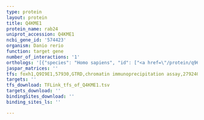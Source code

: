 ```yaml
---
type: protein
layout: protein
title: Q4KME1
protein_name: rab24
uniprot_accession: Q4KME1
ncbi_gene_id: '574423'
organism: Danio rerio
function: target gene
number_of_interactions: '1'
orthologs: '[{"species": "Homo sapiens", "id": ["<a href=\"/protein/q969q5\">Q969Q5</a>"]}, {"species": "Mus musculus", "id": ["<a href=\"/protein/p35290\">P35290</a>"]}, {"species": "Rattus norvegicus", "id": ["<a href=\"/protein/a0a096mkb0\">A0A096MKB0</a>"]}, {"species": "Saccharomyces cerevisiae", "id": ["<a href=\"/protein/p38146\">P38146</a>"]}]'
jaspar_matrices: ''
tfs: foxh1,Q9I9E1,57930,GTRD,chromatin immunoprecipitation assay,27924024%5Buid%5D,No
targets: ''
tfs_download: TFLink_tfs_of_Q4KME1.tsv
targets_download: ''
bindingSites_download: ''
binding_sites_ls: ''

---
```


